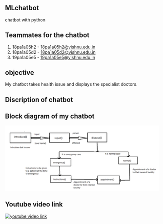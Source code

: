 ## MLchatbot
chatbot with python

## Teammates for the chatbot
1. 18pa1a05h2 - 18pa1a05h2@vishnu.edu.in
2. 18pa1a05d2 - 18pa1a05d2@vishnu.edu.in
3. 19pa1a05e5 - 19pa1a05e5@vishnu.edu.in

## objective
My chatbot takes health issue and displays the specialist doctors.

## Discription of chatbot
 
 
 
 ## Block diagram of my chatbot
 ![Block diagram](https://raw.githubusercontent.com/18pa1a05h2/MLchatbot/main/chatbotpic.png)
 
 ## Youtube video link
 [![youtube video link](https://img.youtube.com/vi/0JEXsT2LrbQ/0.jpg)](https://www.youtube.com/watch?v=0JEXsT2LrbQ)









